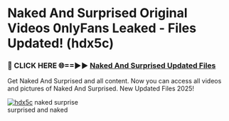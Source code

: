 # Naked And Surprised Original Videos 0nlyFans Leaked - Files Updated! (hdx5c)

<h3>🔴 CLICK HERE 🌐==►► <a href="https://tinyurl.com/yckcrads" rel="nofollow">Naked And Surprised Updated Files</a></h3>

Get Naked And Surprised and all content. Now you can access all videos and pictures of Naked And Surprised. New Updated Files 2025!

[![hdx5c](https://i.imgur.com/hpKpOFt.gif)](https://tinyurl.com/yckcrads)
naked surprise<br>
surprised and naked